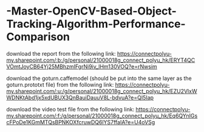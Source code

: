 # -Master-OpenCV-Based-Object-Tracking-Algorithm-Performance-Comparison

download the report from the following link:
  https://connectpolyu-my.sharepoint.com/:b:/g/personal/21000018g_connect_polyu_hk/ERYT4QCVOmtJoyCB64Yj25MBhzmIFgrNi9iv_lHm130VOQ?e=rNwsim

download the goturn.caffemodel (should be put into the same layer as the goturn.prototxt file) from the following link:
  https://connectpolyu-my.sharepoint.com/:u:/g/personal/21000018g_connect_polyu_hk/EZU2VlxWWDNKtAbd1jx5xdUBUX3QnBauiDauuV8L-bdvuA?e=QI5Iap

download the video test file from the following link:
  https://connectpolyu-my.sharepoint.com/:f:/g/personal/21000018g_connect_polyu_hk/Eq6QYnIGscFPoDe1KGmMTQsBPNKOXfcruwDQ6lYS7ffaIA?e=U4oVSg
